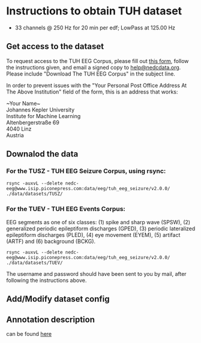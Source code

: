 # Instructions to obtain TUH dataset

- 33 channels @ 250 Hz for 20 min per edf; LowPass at 125.00 Hz

## Get access to the dataset
To request access to the TUH EEG Corpus, please fill out [this form](https://isip.piconepress.com/projects/tuh_eeg/html/data_sharing.pdf), follow the instructions given, and email a signed copy to help@nedcdata.org. Please include "Download The TUH EEG Corpus" in the subject line.

In order to prevent issues with the "Your Personal Post Office Address At The Above Institution" field of the form, this is an address that works:

\~Your Name~ \
Johannes Kepler University \
Institute for Machine Learning \
Altenbergerstraße 69 \
4040 Linz \
Austria

## Downalod the data
### For the TUSZ - TUH EEG Seizure Corpus, using rsync:
```
rsync -auxvL --delete nedc-eeg@www.isip.piconepress.com:data/eeg/tuh_eeg_seizure/v2.0.0/ ./data/datasets/TUSZ/
```
### For the TUEV - TUH EEG Events Corpus:
EEG segments as one of six classes: (1) spike and sharp wave (SPSW), (2) generalized periodic epileptiform discharges (GPED), (3) periodic lateralized epileptiform discharges (PLED), (4) eye movement (EYEM), (5) artifact (ARTF) and (6) background (BCKG).
```
rsync -auxvL --delete nedc-eeg@www.isip.piconepress.com:data/eeg/tuh_eeg_seizure/v2.0.0/ ./data/datasets/TUEV/
```

The username and password should have been sent to you by mail, after following the instructions above.

## Add/Modify dataset config

## Annotation description
can be found [here](https://view.officeapps.live.com/op/view.aspx?src=https%3A%2F%2Fisip.piconepress.com%2Fpublications%2Freports%2F2020%2Ftuh_eeg%2Fannotations%2Fannotation_guidelines_v39.docx&wdOrigin=BROWSELINK)
